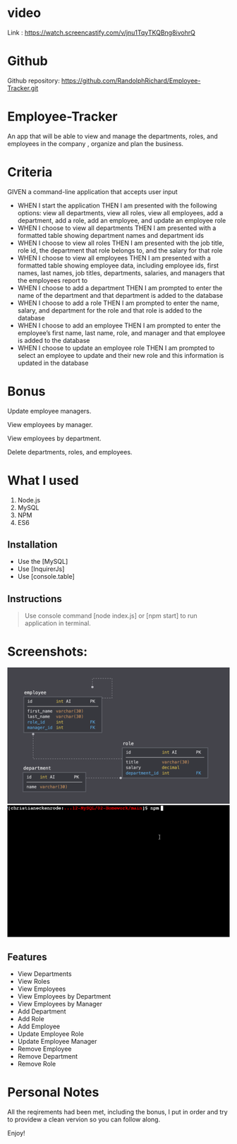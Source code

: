 # video

Link : https://watch.screencastify.com/v/jnu1TqyTKQBng8ivohrQ
# Github 

Github repository: https://github.com/RandolphRichard/Employee-Tracker.git




# Employee-Tracker
An app that will be able to view and manage the departments, roles, and employees in the company , organize and plan the business.

# Criteria

GIVEN a command-line application that accepts user input
* WHEN I start the application
THEN I am presented with the following options: view all departments, view all roles, view all employees, add a department, add a role, add an employee, and update an employee role
* WHEN I choose to view all departments
THEN I am presented with a formatted table showing department names and department ids
* WHEN I choose to view all roles
THEN I am presented with the job title, role id, the department that role belongs to, and the salary for that role
* WHEN I choose to view all employees
THEN I am presented with a formatted table showing employee data, including employee ids, first names, last names, job titles, departments, salaries, and managers that the employees report to
* WHEN I choose to add a department
THEN I am prompted to enter the name of the department and that department is added to the database
* WHEN I choose to add a role
THEN I am prompted to enter the name, salary, and department for the role and that role is added to the database
* WHEN I choose to add an employee
THEN I am prompted to enter the employee’s first name, last name, role, and manager and that employee is added to the database
* WHEN I choose to update an employee role
THEN I am prompted to select an employee to update and their new role and this information is updated in the database 

# Bonus

Update employee managers.

View employees by manager.

View employees by department.

Delete departments, roles, and employees.

# What I used

1. Node.js
2. MySQL
3. NPM
4. ES6


## Installation

- Use the [MySQL]
- Use [InquirerJs]
- Use [console.table]

## Instructions

> Use console command [node index.js] or [npm start]  to run application in terminal.

# Screenshots:
![](./assets/22.png)
![](./assets/33.gif)

## Features
- View Departments
- View Roles
- View Employees
- View Employees by Department
- View Employees by Manager
- Add Department
- Add Role
- Add Employee
- Update Employee Role
- Update Employee Manager
- Remove Employee
- Remove Department
- Remove Role

# Personal Notes
All the reqirements had been met, including the bonus, I put in order and try to providew a clean vervion so you can follow along.

Enjoy!
